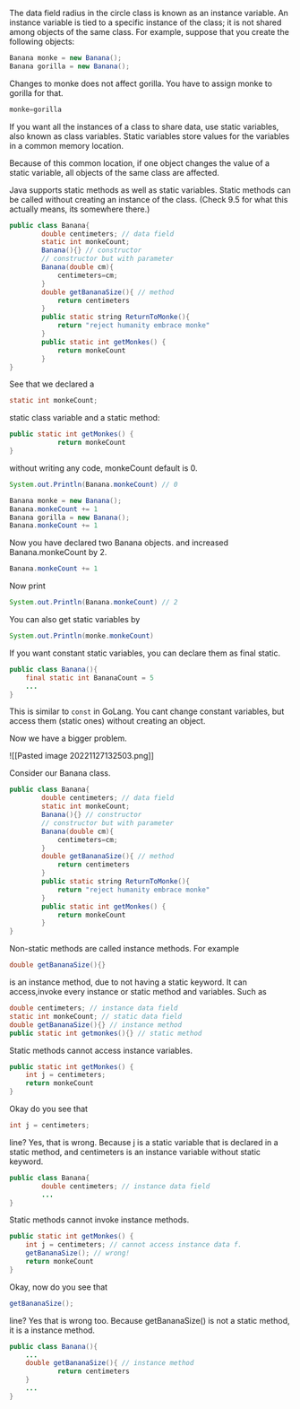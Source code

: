 The data field radius in the circle class is known as an instance variable. An instance variable is tied to a specific instance of the class; it is not shared among objects of the same class. For
example, suppose that you create the following objects:
```java
Banana monke = new Banana();
Banana gorilla = new Banana();
```
Changes to monke does not affect gorilla. You have to assign monke to gorilla for that.
```java
monke=gorilla
```
If you want all the instances of a class to share data, use static variables, also known as class variables. Static variables store values for the variables in a common memory location.

Because of this common location, if one object changes the value of a static variable, all objects of the same class are affected.

Java supports static methods as well as static variables. Static methods can be called without creating an instance of the class. (Check 9.5 for what this actually means, its somewhere there.)
```java
public class Banana{
		double centimeters; // data field
		static int monkeCount;
		Banana(){} // constructor
		// constructor but with parameter
		Banana(double cm){
			centimeters=cm;
		}
		double getBananaSize(){ // method
			return centimeters
		}
		public static string ReturnToMonke(){
			return "reject humanity embrace monke"
		}
		public static int getMonkes() {
			return monkeCount
		}
}
```

See that we declared a 
```java
static int monkeCount;
```
static class variable and a static method:
```java
public static int getMonkes() {
			return monkeCount
}
```
without writing any code, monkeCount default is 0.
```java
System.out.Println(Banana.monkeCount) // 0
```

```java
Banana monke = new Banana();
Banana.monkeCount += 1
Banana gorilla = new Banana();
Banana.monkeCount += 1
```

Now you have declared two Banana objects. and increased Banana.monkeCount by 2.
```java
Banana.monkeCount += 1
```
Now print
```java
System.out.Println(Banana.monkeCount) // 2
```
You can also get static variables by
```java
System.out.Println(monke.monkeCount)
```

If you want constant static variables, you can declare them as final static. 
```java
public class Banana(){
	final static int BananaCount = 5
	...
}
```
This is similar to `const` in GoLang. You cant change constant variables, but access them (static ones) without creating an object.

Now we have a bigger problem.

![[Pasted image 20221127132503.png]]

Consider our Banana class.
```java
public class Banana{
		double centimeters; // data field
		static int monkeCount;
		Banana(){} // constructor
		// constructor but with parameter
		Banana(double cm){
			centimeters=cm;
		}
		double getBananaSize(){ // method
			return centimeters
		}
		public static string ReturnToMonke(){
			return "reject humanity embrace monke"
		}
		public static int getMonkes() {
			return monkeCount
		}
}
```

Non-static methods are called instance methods. For example
```java
double getBananaSize(){}
```
is an instance method, due to not having a static keyword.
It can access,invoke every instance or static method and variables. Such as
```java
double centimeters; // instance data field
static int monkeCount; // static data field
double getBananaSize(){} // instance method
public static int getmonkes(){} // static method
```

Static methods cannot access instance variables.
```java
public static int getMonkes() {
	int j = centimeters;
	return monkeCount
}
```
Okay do you see that
```java
int j = centimeters;
```
line? Yes, that is wrong. Because j is a static variable that is declared in a static method, and centimeters is an instance variable without static keyword.
```java
public class Banana{
		double centimeters; // instance data field
		...
}
```
Static methods cannot invoke instance methods.
```java
public static int getMonkes() {
	int j = centimeters; // cannot access instance data f.
	getBananaSize(); // wrong!
	return monkeCount
}
```
Okay, now do you see that
```java
getBananaSize();
```
line? Yes that is wrong too. Because getBananaSize() is not a static method, it is a instance method.
```java
public class Banana(){
	...
	double getBananaSize(){ // instance method
			return centimeters
	}
	...
}
```
